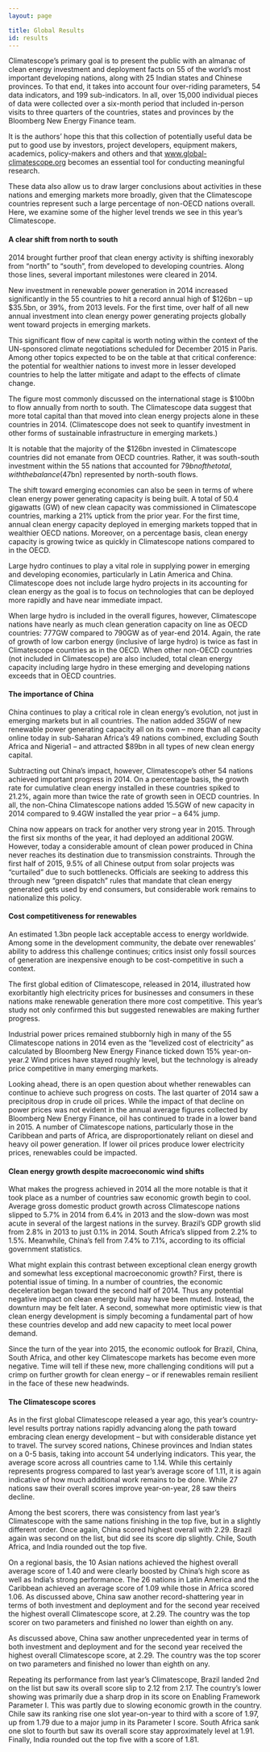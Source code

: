 ```yaml
---
layout: page

title: Global Results
id: results
---
```


Climatescope’s primary goal is to present the public with an almanac of clean energy investment and deployment facts on 55 of the world’s most important developing nations, along with 25 Indian states and Chinese provinces. To that end, it takes into account four over-riding parameters, 54 data indicators, and 199 sub-indicators. In all, over 15,000 individual pieces of data were collected over a six-month period that included in-person visits to three quarters of the countries, states and provinces by the Bloomberg New Energy Finance team.

It is the authors’ hope this that this collection of potentially useful data be put to good use by investors, project developers, equipment makers, academics, policy-makers and others and that www.global-climatescope.org becomes an essential tool for conducting meaningful research.

These data also allow us to draw larger conclusions about activities in these nations and emerging markets more broadly, given that the Climatescope countries represent such a large percentage of non-OECD nations overall. Here, we examine some of
the higher level trends we see in this year’s Climatescope.

#### A clear shift from north to south

2014 brought further proof that clean energy activity is shifting inexorably from “north” to “south”, from developed to developing countries. Along those lines, several important milestones were cleared in 2014.

New investment in renewable power generation in 2014 increased significantly in the 55 countries to hit a record annual high of $126bn – up $35.5bn, or 39%, from 2013 levels. For the first time, over half of all new annual investment into clean energy power generating projects globally went toward projects in emerging markets.

This significant flow of new capital is worth noting within the context of the UN-sponsored climate negotiations scheduled for December 2015 in Paris. Among other topics expected to be on the table at that critical conference: the potential for wealthier nations to invest more in lesser developed countries to help the latter mitigate and adapt to the effects of climate change.

The figure most commonly discussed on the international stage is $100bn to flow annually from north to south. The Climatescope data suggest that more total capital than that moved into clean energy projects alone in these countries in 2014. (Climatescope does not seek to quantify investment in other forms of sustainable infrastructure in emerging markets.)

It is notable that the majority of the $126bn invested in Climatescope countries did not emanate from OECD countries. Rather,
it was south-south investment within the 55 nations that accounted for $79bn of the total, with the balance ($47bn) represented by north-south flows.

The shift toward emerging economies can also be seen in terms of where clean energy power generating capacity is being built.
A total of 50.4 gigawatts (GW) of new clean capacity was commissioned in Climatescope countries, marking a 21% uptick from
the prior year. For the first time, annual clean energy capacity deployed in emerging markets topped that in wealthier OECD
nations. Moreover, on a percentage basis, clean energy capacity is growing twice as quickly in Climatescope nations compared
to in the OECD.

Large hydro continues to play a vital role in supplying power in emerging and developing economies, particularly in Latin
America and China. Climatescope does not include large hydro projects in its accounting for clean energy as the goal is to focus on technologies that can be deployed more rapidly and have near immediate impact.

When large hydro is included in the overall figures, however, Climatescope nations have nearly as much clean generation capacity on line as OECD countries: 777GW compared to 790GW as of year-end 2014. Again, the rate of growth of low carbon
energy (inclusive of large hydro) is twice as fast in Climatescope countries as in the OECD. When other non-OECD countries
(not included in Climatescope) are also included, total clean energy capacity including large hydro in these emerging and
developing nations exceeds that in OECD countries.

#### The importance of China

China continues to play a critical role in clean energy’s evolution, not just in emerging markets but in all countries. The nation added 35GW of new renewable power generating capacity all on its own – more than all capacity online today in sub-Saharan Africa’s 49 nations combined, excluding South Africa and Nigeria1 – and attracted $89bn in all types of new clean energy capital.

Subtracting out China’s impact, however, Climatescope’s other 54 nations achieved important progress in 2014. On a percentage
basis, the growth rate for cumulative clean energy installed in these countries spiked to 21.2%, again more than twice the rate of growth seen in OECD countries. In all, the non-China Climatescope nations added 15.5GW of new capacity in 2014 compared to 9.4GW installed the year prior – a 64% jump.

China now appears on track for another very strong year in 2015. Through the first six months of the year, it had deployed an additional 20GW. However, today a considerable amount of clean power produced in China never reaches its destination due to
transmission constraints. Through the first half of 2015, 9.5% of all Chinese output from solar projects was “curtailed” due to such bottlenecks. Officials are seeking to address this through new “green dispatch” rules that mandate that clean energy generated gets used by end consumers, but considerable work remains to nationalize this policy.

#### Cost competitiveness for renewables

An estimated 1.3bn people lack acceptable access to energy worldwide. Among some in the development community, the debate
over renewables’ ability to address this challenge continues; critics insist only fossil sources of generation are inexpensive enough to be cost-competitive in such a context.

The first global edition of Climatescope, released in 2014, illustrated how exorbitantly high electricity prices for businesses and consumers in these nations make renewable generation there more cost competitive. This year’s study not only confirmed this but suggested renewables are making further progress.

Industrial power prices remained stubbornly high in many of the 55 Climatescope nations in 2014 even as the “levelized cost of electricity” as calculated by Bloomberg New Energy Finance ticked down 15% year-on-year.2 Wind prices have stayed roughly level, but the technology is already price competitive in many emerging markets.

Looking ahead, there is an open question about whether renewables can continue to achieve such progress on costs. The last quarter of 2014 saw a precipitous drop in crude oil prices. While the impact of that decline on power prices was not evident
in the annual average figures collected by Bloomberg New Energy Finance, oil has continued to trade in a lower band in
2015. A number of Climatescope nations, particularly those in the Caribbean and parts of Africa, are disproportionately reliant on diesel and heavy oil power generation. If lower oil prices produce lower electricity prices, renewables could be impacted.

#### Clean energy growth despite macroeconomic wind shifts

What makes the progress achieved in 2014 all the more notable is that it took place as a number of countries saw economic
growth begin to cool. Average gross domestic product growth across Climatescope nations slipped to 5.7% in 2014 from
6.4% in 2013 and the slow-down was most acute in several of the largest nations in the survey. Brazil’s GDP growth slid from
2.8% in 2013 to just 0.1% in 2014. South Africa’s slipped from 2.2% to 1.5%. Meanwhile, China’s fell from 7.4% to 7.1%, according to its official government statistics.

What might explain this contrast between exceptional clean energy growth and somewhat less exceptional macroeconomic
growth? First, there is potential issue of timing. In a number of countries, the economic deceleration began toward the second half of 2014. Thus any potential negative impact on clean energy build may have been muted. Instead, the downturn may be felt later. A second, somewhat more optimistic view is that clean energy development is simply becoming a fundamental part of how these countries develop and add new capacity to meet local power demand.

Since the turn of the year into 2015, the economic outlook for Brazil, China, South Africa, and other key Climatescope markets has become even more negative. Time will tell if these new, more challenging conditions will put a crimp on further growth for clean energy – or if renewables remain resilient in the face of these new headwinds.

#### The Climatescope scores

As in the first global Climatescope released a year ago, this year’s country-level results portray nations rapidly advancing
along the path toward embracing clean energy development – but with considerable distance yet to travel. The survey scored
nations, Chinese provinces and Indian states on a 0-5 basis, taking into account 54 underlying indicators. This year, the average score across all countries came to 1.14. While this certainly represents progress compared to last year’s average score of 1.11, it is again indicative of how much additional work remains to be done. While 27 nations saw their overall scores improve year-on-year, 28 saw theirs decline.

Among the best scorers, there was consistency from last year’s Climatescope with the same nations finishing in the top five, but in a slightly different order. Once again, China scored highest overall with 2.29. Brazil again was second on the list, but did see its score dip slightly. Chile, South Africa, and India rounded out the top five.

On a regional basis, the 10 Asian nations achieved the highest overall average score of 1.40 and were clearly boosted by
China’s high score as well as India’s strong performance. The 26 nations in Latin America and the Caribbean achieved an
average score of 1.09 while those in Africa scored 1.06. As discussed above, China saw another record-shattering year
in terms of both investment and deployment and for the second year received the highest overall Climatescope score, at 2.29.
The country was the top scorer on two parameters and finished no lower than eighth on any.

As discussed above, China saw another unprecedented year in terms of both investment and deployment and for the second
year received the highest overall Climatescope score, at 2.29. The country was the top scorer on two parameters and finished
no lower than eighth on any.

Repeating its performance from last year’s Climatescope, Brazil landed 2nd on the list but saw its overall score slip to 2.12 from 2.17. The country’s lower showing was primarily due a sharp drop in its score on Enabling Framework Parameter I. This was partly due to slowing economic growth in the country. Chile saw its ranking rise one slot year-on-year to third with a
score of 1.97, up from 1.79 due to a major jump in its Parameter I score. South Africa sank one slot to fourth but saw its overall score stay approximately level at 1.91. Finally, India rounded out the top five with a score of 1.81.
